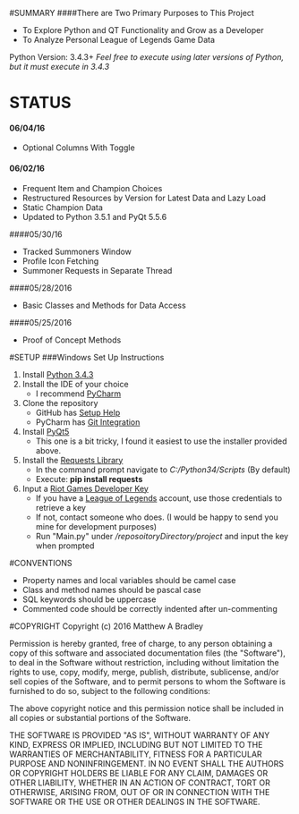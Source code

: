 #SUMMARY
####There are Two Primary Purposes to This Project
* To Explore Python and QT Functionality and Grow as a Developer
* To Analyze Personal League of Legends Game Data

Python Version: 3.4.3+
 *Feel free to execute using later versions of Python, but it must execute in 3.4.3*

# STATUS

#### 06/04/16
* Optional Columns With Toggle

#### 06/02/16
* Frequent Item and Champion Choices
* Restructured Resources by Version for Latest Data and Lazy Load
* Static Champion Data
* Updated to Python 3.5.1 and PyQt 5.5.6

####05/30/16

* Tracked Summoners Window
* Profile Icon Fetching
* Summoner Requests in Separate Thread

####05/28/2016

* Basic Classes and Methods for Data Access

####05/25/2016

* Proof of Concept Methods

#SETUP
###Windows Set Up Instructions
1. Install [Python 3.4.3](https://www.python.org/downloads/release/python-343/)
2. Install the IDE of your choice
   * I recommend [PyCharm](https://www.jetbrains.com/pycharm/download/#section=windows)
3. Clone the repository
   * GitHub has [Setup Help](https://help.github.com/articles/set-up-git/)
   * PyCharm has [Git Integration](https://www.jetbrains.com/help/pycharm/2016.1/using-git-integration.html)
4. Install [PyQt5](https://sourceforge.net/projects/pyqt/files/PyQt5/PyQt-5.4.1/)
   * This one is a bit tricky, I found it easiest to use the installer provided above.
5. Install the [Requests Library](http://docs.python-requests.org/en/master/)
   * In the command prompt navigate to *C:/Python34/Scripts* (By default)
   * Execute:  **pip install requests**
6. Input a [Riot Games Developer Key](https://developer.riotgames.com)
   * If you have a [League of Legends](http://na.leagueoflegends.com/) account, use those credentials to retrieve a key
   * If not, contact someone who does. (I would be happy to send you mine for development purposes)
   * Run "Main.py" under */reposoitoryDirectory/project* and input the key when prompted

#CONVENTIONS
* Property names and local variables should be camel case
* Class and method names should be pascal case
* SQL keywords should be uppercase
* Commented code should be correctly indented after un-commenting

#COPYRIGHT
Copyright (c) 2016 Matthew A Bradley

Permission is hereby granted, free of charge, to any person obtaining a
copy of this software and associated documentation files (the "Software"),
to deal in the Software without restriction, including without limitation the
rights to use, copy, modify, merge, publish, distribute, sublicense, and/or sell
copies of the Software, and to permit persons to whom the Software is
furnished to do so, subject to the following conditions:

The above copyright notice and this permission notice shall be included in 
all copies or substantial portions of the Software.

THE SOFTWARE IS PROVIDED "AS IS", WITHOUT WARRANTY OF ANY KIND, EXPRESS OR IMPLIED,
INCLUDING BUT NOT LIMITED TO THE WARRANTIES OF MERCHANTABILITY, FITNESS FOR
A PARTICULAR PURPOSE AND NONINFRINGEMENT. IN NO EVENT SHALL THE AUTHORS OR
COPYRIGHT HOLDERS BE LIABLE FOR ANY CLAIM, DAMAGES OR OTHER LIABILITY,
WHETHER IN AN ACTION OF CONTRACT, TORT OR OTHERWISE, ARISING FROM, OUT
OF OR IN CONNECTION WITH THE SOFTWARE OR THE USE OR OTHER DEALINGS IN
THE SOFTWARE.


